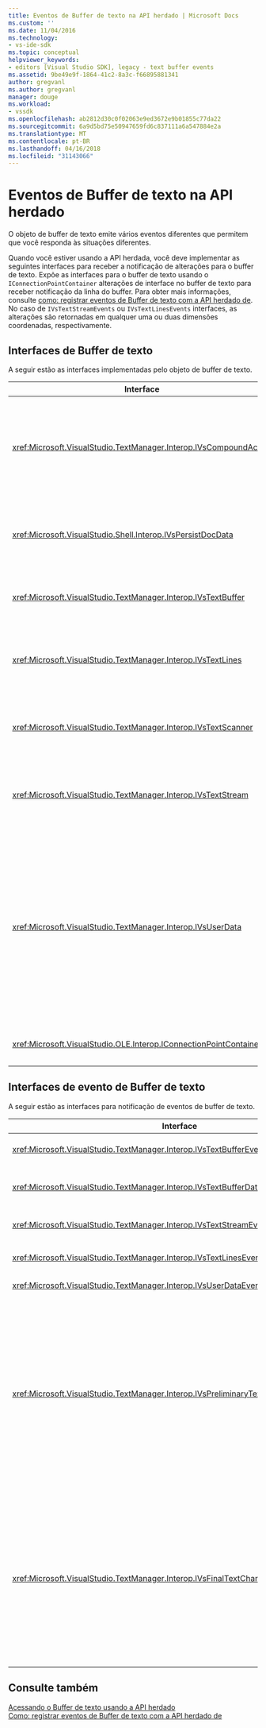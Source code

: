 ```yaml
---
title: Eventos de Buffer de texto na API herdado | Microsoft Docs
ms.custom: ''
ms.date: 11/04/2016
ms.technology:
- vs-ide-sdk
ms.topic: conceptual
helpviewer_keywords:
- editors [Visual Studio SDK], legacy - text buffer events
ms.assetid: 9be49e9f-1864-41c2-8a3c-f66895881341
author: gregvanl
ms.author: gregvanl
manager: douge
ms.workload:
- vssdk
ms.openlocfilehash: ab2812d30c0f02063e9ed3672e9b01855c77da22
ms.sourcegitcommit: 6a9d5bd75e50947659fd6c837111a6a547884e2a
ms.translationtype: MT
ms.contentlocale: pt-BR
ms.lasthandoff: 04/16/2018
ms.locfileid: "31143066"
---
```

# <a name="text-buffer-events-in-the-legacy-api"></a>Eventos de Buffer de texto na API herdado
O objeto de buffer de texto emite vários eventos diferentes que permitem que você responda às situações diferentes.  
  
 Quando você estiver usando a API herdada, você deve implementar as seguintes interfaces para receber a notificação de alterações para o buffer de texto. Expõe as interfaces para o buffer de texto usando o `IConnectionPointContainer` alterações de interface no buffer de texto para receber notificação da linha do buffer. Para obter mais informações, consulte [como: registrar eventos de Buffer de texto com a API herdado de](../extensibility/how-to-register-for-text-buffer-events-with-the-legacy-api.md). No caso de `IVsTextStreamEvents` ou `IVsTextLinesEvents` interfaces, as alterações são retornadas em qualquer uma ou duas dimensões coordenadas, respectivamente.  
  
## <a name="text-buffer-interfaces"></a>Interfaces de Buffer de texto  
 A seguir estão as interfaces implementadas pelo objeto de buffer de texto.  
  
|Interface|Descrição|  
|---------------|-----------------|  
|<xref:Microsoft.VisualStudio.TextManager.Interop.IVsCompoundAction>|Permite a criação de ações compostas (ou seja, ações que são agrupadas em uma unidade de desfazer/refazer único).|  
|<xref:Microsoft.VisualStudio.Shell.Interop.IVsPersistDocData>|Habilita a persistência de dados de documento gerenciados pelo buffer de texto.|  
|<xref:Microsoft.VisualStudio.TextManager.Interop.IVsTextBuffer>|Fornece serviços básicos; usado por muitos clientes.|  
|<xref:Microsoft.VisualStudio.TextManager.Interop.IVsTextLines>|Fornece leitura e gravação de recursos usando as coordenadas bidimensionais. Herda de `IVsTextBuffer`.|  
|<xref:Microsoft.VisualStudio.TextManager.Interop.IVsTextScanner>|Rápida, fornece acesso sequencial orientado por fluxo de texto no buffer.|  
|<xref:Microsoft.VisualStudio.TextManager.Interop.IVsTextStream>|Fornece leitura e gravação de recursos usando coordenadas unidimensionais. Herda de `IVsTextBuffer`.|  
|<xref:Microsoft.VisualStudio.TextManager.Interop.IVsUserData>|Fornece acesso a uma coleção genérica de propriedades. A propriedade mais importante é o nome ou identificador de origem do buffer. Você pode armazenar seus próprios dados aleatórios no buffer com esta interface por criar um GUID e usá-lo como uma chave.|  
|<xref:Microsoft.VisualStudio.OLE.Interop.IConnectionPointContainer>|Oferece suporte a pontos de conexão para eventos.|  
  
## <a name="text-buffer-event-interfaces"></a>Interfaces de evento de Buffer de texto  
 A seguir estão as interfaces para notificação de eventos de buffer de texto.  
  
|Interface|Descrição|  
|---------------|-----------------|  
|<xref:Microsoft.VisualStudio.TextManager.Interop.IVsTextBufferEvents>|Notifica os clientes quando um novo serviço de linguagem é associado um buffer de texto.|  
|<xref:Microsoft.VisualStudio.TextManager.Interop.IVsTextBufferDataEvents>|Notifica os clientes quando um buffer de texto é inicializado e quando as alterações feitas nos dados no buffer de texto.|  
|<xref:Microsoft.VisualStudio.TextManager.Interop.IVsTextStreamEvents>|Notifica os clientes de alterações para o buffer de texto subjacente em coordenadas unidimensionais.|  
|<xref:Microsoft.VisualStudio.TextManager.Interop.IVsTextLinesEvents>|Notifica os clientes de alterações para o buffer de texto subjacente em coordenadas bidimensionais.|  
|<xref:Microsoft.VisualStudio.TextManager.Interop.IVsUserDataEvents>|Notifica os clientes de alterações nos dados de usuário.|  
|<xref:Microsoft.VisualStudio.TextManager.Interop.IVsPreliminaryTextChangeCommitEvents>|Notifica os clientes do último gesto de confirmação para acionar o evento e fornece o intervalo de texto alterado. O `IVsPreliminaryTextChangeCommitEvents` interface não será disparada em resposta ao desfazer ou refazer comandos. Eventos acionados apenas para os buffers que tenham um Gerenciador de desfazer. `IVsPreliminaryTextChangeCommitEvents` acionado antes de outros eventos, como uma lista muito, para garantir que os outros eventos que não alteram o texto antes que as alterações sejam confirmadas. O VSPackage deve monitorar o o `IVsPreliminaryTextChangeCommitEvents` interface ou `IVsFinalTextChangeCommitEvents` interface, mas não ambos.|  
|<xref:Microsoft.VisualStudio.TextManager.Interop.IVsFinalTextChangeCommitEvents>|Notifica os clientes do último gesto de confirmação para acionar o evento e fornece o intervalo de texto alterado. O `IVsFinalTextChangeCommitEvents` interface não será disparada em resposta ao desfazer ou refazer comandos. Eventos acionados apenas para os buffers que tenham um Gerenciador de desfazer. `IVsFinalTextChangeCommitEvents` é destinado ao uso somente por serviços de idioma ou outros objetos que têm controle total sobre a edição. O VSPackage deve monitorar o o `IVsPreliminaryTextChangeCommitEvents` interface ou `IVsFinalTextChangeCommitEvents` interface, mas não ambos.|  
  
## <a name="see-also"></a>Consulte também  
 [Acessando o Buffer de texto usando a API herdado](../extensibility/accessing-the-text-buffer-by-using-the-legacy-api.md)   
 [Como: registrar eventos de Buffer de texto com a API herdado de](../extensibility/how-to-register-for-text-buffer-events-with-the-legacy-api.md)